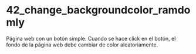 # 42_change_backgroundcolor_ramdomly

Página web con un botón simple. Cuando se hace click en el botón, el fondo
de la página web debe cambiar de color aleatoriamente.
